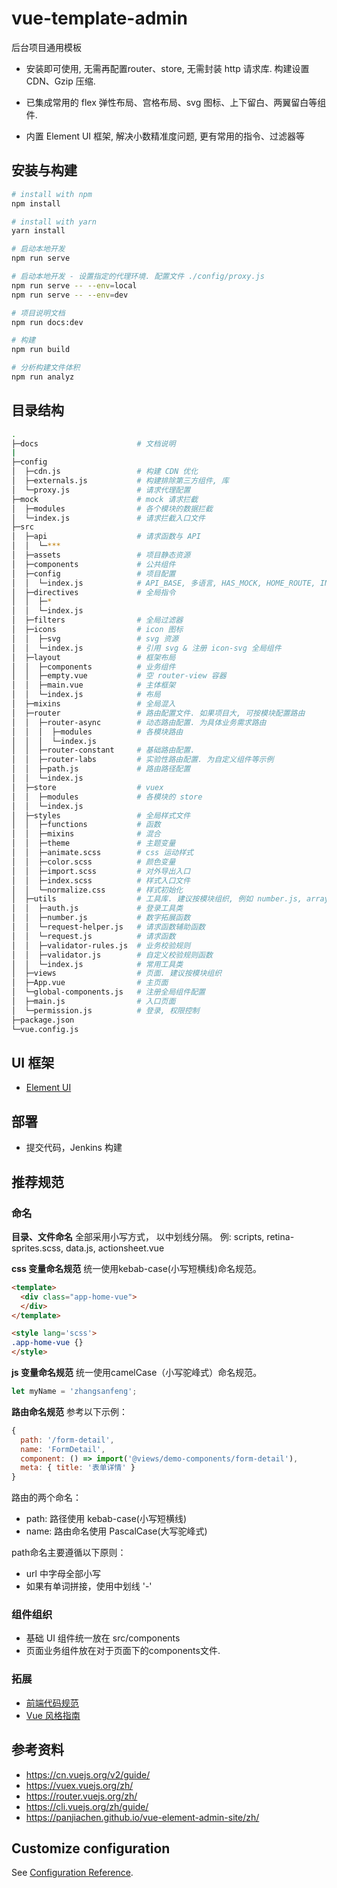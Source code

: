 # vue-template-admin

后台项目通用模板

- 安装即可使用, 无需再配置router、store, 无需封装 http 请求库. 构建设置 CDN、Gzip 压缩.

- 已集成常用的 flex 弹性布局、宫格布局、svg 图标、上下留白、两翼留白等组件.

- 内置 Element UI 框架, 解决小数精准度问题, 更有常用的指令、过滤器等


## 安装与构建

``` bash
# install with npm
npm install

# install with yarn
yarn install

# 启动本地开发
npm run serve

# 启动本地开发 - 设置指定的代理环境. 配置文件 ./config/proxy.js
npm run serve -- --env=local
npm run serve -- --env=dev

# 项目说明文档
npm run docs:dev

# 构建
npm run build

# 分析构建文件体积
npm run analyz
```

## 目录结构

```bash
.
├─docs                      # 文档说明
|
├─config
│  ├─cdn.js                 # 构建 CDN 优化
│  ├─externals.js           # 构建排除第三方组件, 库
│  └─proxy.js               # 请求代理配置
├─mock                      # mock 请求拦截
│  ├─modules                # 各个模块的数据拦截
│  └─index.js               # 请求拦截入口文件
├─src
│  ├─api                    # 请求函数与 API
│  │  └─***
│  ├─assets                 # 项目静态资源
│  ├─components             # 公共组件
│  ├─config                 # 项目配置
│  │  └─index.js            # API_BASE, 多语言, HAS_MOCK, HOME_ROUTE, INIT_ROUTERS,
│  ├─directives             # 全局指令
│  │  ├─*
│  │  └─index.js
│  ├─filters                # 全局过滤器
│  ├─icons                  # icon 图标
│  │  ├─svg                 # svg 资源
│  │  └─index.js            # 引用 svg & 注册 icon-svg 全局组件
│  ├─layout                 # 框架布局
│  │  ├─components          # 业务组件
│  │  ├─empty.vue           # 空 router-view 容器
│  │  ├─main.vue            # 主体框架
│  │  └─index.js            # 布局
│  ├─mixins                 # 全局混入
│  ├─router                 # 路由配置文件. 如果项目大, 可按模块配置路由
│  │  ├─router-async        # 动态路由配置. 为具体业务需求路由
│  │  │  ├─modules          # 各模块路由
│  │  │  └─index.js
│  │  ├─router-constant     # 基础路由配置. 
│  │  ├─router-labs         # 实验性路由配置. 为自定义组件等示例
│  │  ├─path.js             # 路由路径配置
│  │  └─index.js
│  ├─store                  # vuex
│  │  ├─modules             # 各模块的 store
│  │  └─index.js
│  ├─styles                 # 全局样式文件
│  │  ├─functions           # 函数
│  │  ├─mixins              # 混合
│  │  ├─theme               # 主题变量
│  │  ├─animate.scss        # css 运动样式
│  │  ├─color.scss          # 颜色变量
│  │  ├─import.scss         # 对外导出入口
│  │  ├─index.scss          # 样式入口文件
│  │  └─normalize.css       # 样式初始化
│  ├─utils                  # 工具库. 建议按模块组织, 例如 number.js, array.js, validate.js 等
│  │  ├─auth.js             # 登录工具类
│  │  ├─number.js           # 数字拓展函数
│  │  └─request-helper.js   # 请求函数辅助函数
│  │  └─request.js          # 请求函数
│  │  ├─validator-rules.js  # 业务校验规则
│  │  ├─validator.js        # 自定义校验规则函数
│  │  └─index.js            # 常用工具类
│  ├─views                  # 页面. 建议按模块组织
│  ├─App.vue                # 主页面
│  └─global-components.js   # 注册全局组件配置
│  ├─main.js                # 入口页面
│  └─permission.js          # 登录, 权限控制
├─package.json
└─vue.config.js
```

## UI 框架

- [Element UI](https://element.eleme.cn/#/zh-CN)

## 部署

- 提交代码，Jenkins 构建

## 推荐规范

### 命名

**目录、文件命名**
全部采用小写方式， 以中划线分隔。
例: scripts, retina-sprites.scss, data.js, actionsheet.vue


**css 变量命名规范**
统一使用kebab-case(小写短横线)命名规范。

```html
<template>
  <div class="app-home-vue">
  </div>
</template>

<style lang='scss'>
.app-home-vue {}
</style>
```

**js 变量命名规范**
统一使用camelCase（小写驼峰式）命名规范。

```js
let myName = 'zhangsanfeng';
```

**路由命名规范**
参考以下示例：
```js
{
  path: '/form-detail',
  name: 'FormDetail',
  component: () => import('@views/demo-components/form-detail'),
  meta: { title: '表单详情' }
}
```

路由的两个命名：
- path: 路径使用 kebab-case(小写短横线)
- name: 路由命名使用 PascalCase(大写驼峰式)

path命名主要遵循以下原则：
- url 中字母全部小写
- 如果有单词拼接，使用中划线 '-'


### 组件组织

- 基础 UI 组件统一放在 src/components
- 页面业务组件放在对于页面下的components文件.

### 拓展
- [前端代码规范](https://www.yuque.com/gagwkz/rr9b4y)
- [Vue 风格指南](https://cn.vuejs.org/v2/style-guide/)


## 参考资料

- https://cn.vuejs.org/v2/guide/
- https://vuex.vuejs.org/zh/
- https://router.vuejs.org/zh/
- https://cli.vuejs.org/zh/guide/
- https://panjiachen.github.io/vue-element-admin-site/zh/

## Customize configuration
See [Configuration Reference](https://cli.vuejs.org/zh/config/).
